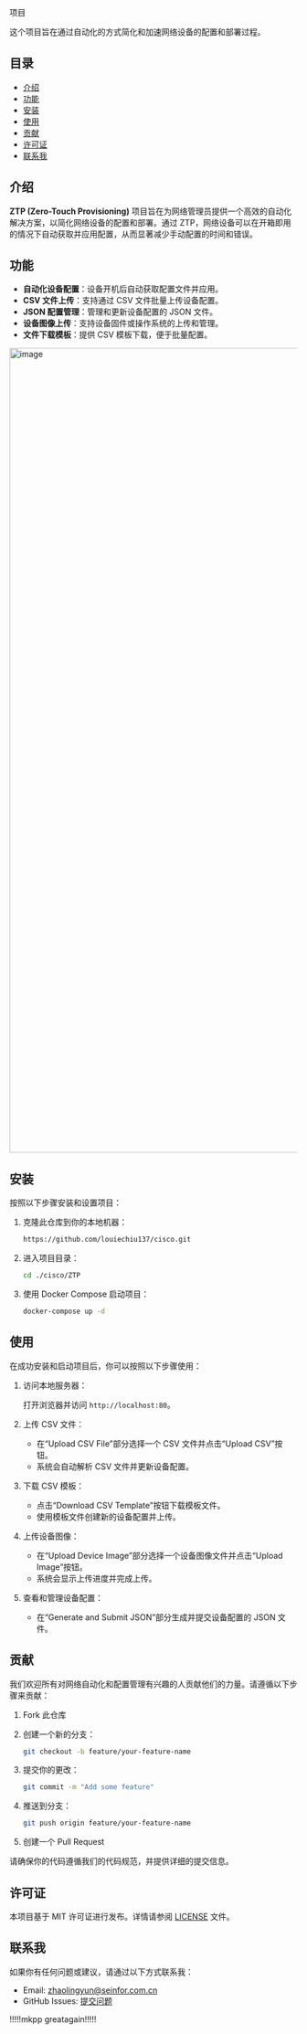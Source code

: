 项目

这个项目旨在通过自动化的方式简化和加速网络设备的配置和部署过程。

## 目录

- [介绍](#介绍)
- [功能](#功能)
- [安装](#安装)
- [使用](#使用)
- [贡献](#贡献)
- [许可证](#许可证)
- [联系我](#联系我)

## 介绍

**ZTP (Zero-Touch Provisioning)** 项目旨在为网络管理员提供一个高效的自动化解决方案，以简化网络设备的配置和部署。通过 ZTP，网络设备可以在开箱即用的情况下自动获取并应用配置，从而显著减少手动配置的时间和错误。

## 功能

- **自动化设备配置**：设备开机后自动获取配置文件并应用。
- **CSV 文件上传**：支持通过 CSV 文件批量上传设备配置。
- **JSON 配置管理**：管理和更新设备配置的 JSON 文件。
- **设备图像上传**：支持设备固件或操作系统的上传和管理。
- **文件下载模板**：提供 CSV 模板下载，便于批量配置。
<img width="1409" alt="image" src="https://github.com/user-attachments/assets/0e01218d-faf0-42f7-8a91-ee906005ad6a">

## 安装

按照以下步骤安装和设置项目：

1. 克隆此仓库到你的本地机器：

    ```sh
    https://github.com/louiechiu137/cisco.git
    ```

2. 进入项目目录：

    ```sh
    cd ./cisco/ZTP
    ```

3. 使用 Docker Compose 启动项目：

    ```sh
    docker-compose up -d
    ```

## 使用

在成功安装和启动项目后，你可以按照以下步骤使用：

1. 访问本地服务器：

    打开浏览器并访问 `http://localhost:80`。

2. 上传 CSV 文件：

    - 在“Upload CSV File”部分选择一个 CSV 文件并点击“Upload CSV”按钮。
    - 系统会自动解析 CSV 文件并更新设备配置。

3. 下载 CSV 模板：

    - 点击“Download CSV Template”按钮下载模板文件。
    - 使用模板文件创建新的设备配置并上传。

4. 上传设备图像：

    - 在“Upload Device Image”部分选择一个设备图像文件并点击“Upload Image”按钮。
    - 系统会显示上传进度并完成上传。

5. 查看和管理设备配置：

    - 在“Generate and Submit JSON”部分生成并提交设备配置的 JSON 文件。

## 贡献

我们欢迎所有对网络自动化和配置管理有兴趣的人贡献他们的力量。请遵循以下步骤来贡献：

1. Fork 此仓库
2. 创建一个新的分支：

    ```sh
    git checkout -b feature/your-feature-name
    ```

3. 提交你的更改：

    ```sh
    git commit -m "Add some feature"
    ```

4. 推送到分支：

    ```sh
    git push origin feature/your-feature-name
    ```

5. 创建一个 Pull Request

请确保你的代码遵循我们的代码规范，并提供详细的提交信息。

## 许可证

本项目基于 MIT 许可证进行发布。详情请参阅 [LICENSE](LICENSE) 文件。

## 联系我


如果你有任何问题或建议，请通过以下方式联系我：

- Email: zhaolingyun@seinfor.com.cn
- GitHub Issues: [提交问题](https://github.com/louiechiu137/cisco/issues)

!!!!!mkpp greatagain!!!!!
